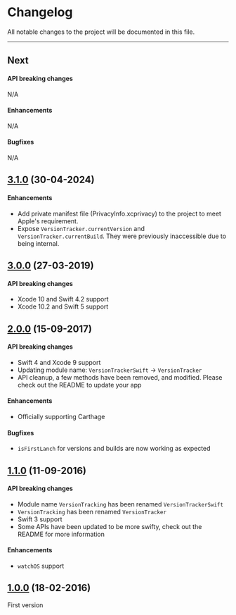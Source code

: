 # Changelog

All notable changes to the project will be documented in this file.

---

## Next

#### API breaking changes

N/A

#### Enhancements

N/A


#### Bugfixes

N/A

## [3.1.0](https://github.com/tbaranes/VersionTrackerSwift/releases/tag/3.1.0) (30-04-2024)

#### Enhancements

- Add private manifest file (PrivacyInfo.xcprivacy) to the project to meet Apple's requirement.
- Expose `VersionTracker.currentVersion` and `VersionTracker.currentBuild`. They were previously inaccessible due to
being internal.

## [3.0.0](https://github.com/tbaranes/VersionTrackerSwift/releases/tag/3.0.0) (27-03-2019)

#### API breaking changes

- Xcode 10 and Swift 4.2 support
- Xcode 10.2 and Swift 5 support

## [2.0.0](https://github.com/tbaranes/VersionTrackerSwift/releases/tag/2.0.0) (15-09-2017)

#### API breaking changes

- Swift 4 and Xcode 9 support
- Updating module name: `VersionTrackerSwift` -> `VersionTracker`
- API cleanup, a few methods have been removed, and modified. Please check out the README to update your app

#### Enhancements

- Officially supporting Carthage

#### Bugfixes

- `isFirstLanch` for versions and builds are now working as expected

## [1.1.0](https://github.com/tbaranes/VersionTrackerSwift/releases/tag/1.1.0) (11-09-2016)

#### API breaking changes

- Module name `VersionTracking` has been renamed `VersionTrackerSwift`
- `VersionTracking` has been renamed `VersionTracker`
- Swift 3 support
- Some APIs have been updated to be more swifty, check out the README for more information

#### Enhancements

- `watchOS` support

## [1.0.0](https://github.com/tbaranes/VersionTrackerSwift/releases/tag/1.0) (18-02-2016)

First version
